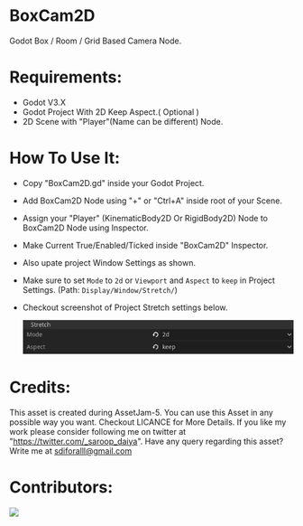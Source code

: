 # BoxCam2D
Godot Box / Room / Grid Based Camera Node.

# Requirements:
* Godot V3.X
* Godot Project With 2D Keep Aspect.( Optional )
* 2D Scene with "Player"(Name can be different) Node.

# How To Use It:
* Copy "BoxCam2D.gd" inside your Godot Project.
* Add BoxCam2D Node using "+" or "Ctrl+A" inside root of your Scene.
* Assign your "Player" (KinematicBody2D Or RigidBody2D) Node to BoxCam2D Node using Inspector.
* Make Current True/Enabled/Ticked inside "BoxCam2D" Inspector.
* Also upate project Window Settings as shown.
* Make sure to set `Mode` to `2d` or `Viewport` and `Aspect` to `keep` in Project Settings. (Path: `Display/Window/Stretch/`)
* Checkout screenshot of Project Stretch settings below.

  ![window settings](img/window_settings.png)


# Credits:
This asset is created during AssetJam-5. You can use this Asset in any possible way you want.
Checkout LICANCE for More Details.
If you like my work please consider following me on twitter at "https://twitter.com/_saroop_daiya".
Have any query regarding this asset? Write me at sdiforalll@gmail.com

# Contributors:

<a href="https://github.com/samdaiya/Python/graphs/contributors">
  <img src="https://contrib.rocks/image?repo=samdaiya/BoxCam2D"/>
</a>
